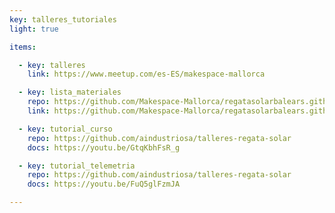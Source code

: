```yaml
---
key: talleres_tutoriales
light: true

items:

  - key: talleres
    link: https://www.meetup.com/es-ES/makespace-mallorca

  - key: lista_materiales
    repo: https://github.com/Makespace-Mallorca/regatasolarbalears.github.io/blob/main/lista_componentes.md
    link: https://github.com/Makespace-Mallorca/regatasolarbalears.github.io/blob/main/lista_componentes.md

  - key: tutorial_curso
    repo: https://github.com/aindustriosa/talleres-regata-solar
    docs: https://youtu.be/GtqKbhFsR_g

  - key: tutorial_telemetria
    repo: https://github.com/aindustriosa/talleres-regata-solar
    docs: https://youtu.be/FuQ5glFzmJA

---
```

